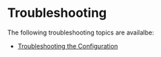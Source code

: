 [title]: # (Troubleshooting)
[tags]: # (troubleshooting)
[priority]: # (500)
# Troubleshooting

The following troubleshooting topics are availalbe:

* [Troubleshooting the Configuration](ts-1.md)
